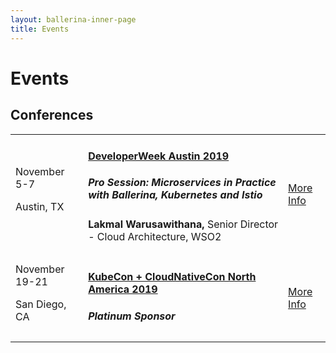 ```yaml
---
layout: ballerina-inner-page
title: Events
---
```


<script src="/js/events.js"></script>
<link rel="stylesheet" href="/css/events-page.css">

<h1>Events</h1>

<!-- ## Meetups -->

<!-- <table class="cEventTable cMeetupsList">
 <tr>
    <td class="cEventDateContainer"><span class="cEventDate">January 21, 2019 </span>6:30 PM to 8:30 PM
            <p class="cEventLocation">1061 Budapest, Paulay Ede u. 12. Budapest</p>
        </td>
        <td class="cEventDetail"><a target="_blank" href="https://www.meetup.com/Microservices-Budapest-Meetup/events/257128863/"><h4> Microservices Meetup</h4></a>
      </td>
        <td class="cEventURL"><a class="cEventRegistration" href="https://www.meetup.com/Microservices-Budapest-Meetup/events/257128863/" target="_blank">Register Now</a></td>
</tr>

</table>  -->

<!-- ## No upcoming events -->

<h2>Conferences</h2>


<table class="cEventTable cConferencesList" style="width:100%;">      
    <!-- <tr> 
    <td class="cEventDateContainer"><span class="cEventDate">October 8-10 </span>
                      <p class="cEventLocation">San Jose, CA</p>
                      </td>
                      <td class="cEventDetail"><a target="_blank" href="https://apiworld.co/"><h4>API World 2019</h4></a>
                          <h5>PRO TALK: Efficient Microservices Deployment Pipelines</h5>
                          <b>Anjana Fernando,</b> Director, WSO2</p>
                 </td>
               <td class="cEventURL"><a class="cEventRegistration" href="https://apiworld.co/" target="_blank">More Info</a></td> 
                  </tr> -->
                  <tr>
                    <td class="cEventDateContainer"><span class="cEventDate">November 5-7</span>
                      <p class="cEventLocation">Austin, TX</p>
                      </td>
                      <td class="cEventDetail"><a target="_blank" href="https://www.developerweek.com/Austin/conference/"><h4>DeveloperWeek Austin 2019 </h4></a>
                          <h5>Pro Session: Microservices in Practice with Ballerina, Kubernetes and Istio</h5>
                           <b>Lakmal Warusawithana,</b> Senior Director - Cloud Architecture, WSO2</p>
                 </td>
               <td class="cEventURL"><a class="cEventRegistration" href="https://www.developerweek.com/Austin/conference/" target="_blank">More Info</a></td> 
                  </tr>
                <tr>
                    <td class="cEventDateContainer"><span class="cEventDate">November 19-21 </span>
                      <p class="cEventLocation">San Diego, CA</p>
                      </td>
                      <td class="cEventDetail"><a target="_blank" href="https://events.linuxfoundation.org/events/kubecon-cloudnativecon-north-america-2019/"><h4>KubeCon + CloudNativeCon North America 2019</h4></a>
                          <h5>Platinum Sponsor</h5>
                 </td>
               <td class="cEventURL"><a class="cEventRegistration" href="https://events.linuxfoundation.org/events/kubecon-cloudnativecon-north-america-2019/" target="_blank">More Info</a></td> 
                  </tr>
                  
</table>

<!-- ## Meetups

<table class="cEventTable cMeetupsList" style="width:100%;">
<tr>
<td class="cEventDateContainer"><span class="cEventDate">September 26 </span>
    <p class="cEventLocation">Columbus, USA</p>
</td>
<td class="cEventDetail"><a target="_blank" href="https://www.meetup.com/columbus-microservices/events/264064167/"><h4>Columbus Microservices Meetup</h4></a>
<h5>Effective Microservices Development with Ballerina </h5>
 <b>Anjana Fernando,</b> Director, WSO2</p>
 <h5>Ballerina in Real-World Use-Case</h5>
  <b>Glenn Donaldson & Jim Kittle</b>  Ohio State University</p>
</td>
<td class="cEventURL"><a class="cEventRegistration" href="https://www.meetup.com/columbus-microservices/events/264064167/" target="_blank">Register Now</a></td>
</tr>
</table>  -->

<style>
.navbar-nav > li.cActive > a {
  color: rgb(87, 89, 93) !important;
}

.navbar-nav > li#Eventsli a  {
  color: #20b6b0 !important;
}
</style>